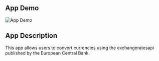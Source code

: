 ## App Demo
![App Demo](https://i.imgur.com/XBNSZYN.gif)

## App Description
This app allows users to convert currencies using the exchangeratesapi published by the European Central Bank.
